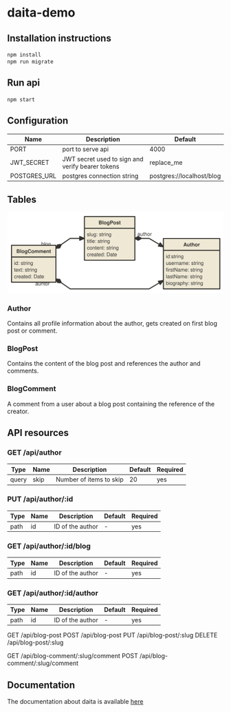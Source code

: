 # daita-demo



## Installation instructions

```
npm install
npm run migrate
```



## Run api

```
npm start
```



## Configuration

| Name         | Description                                      | Default                   |
| ------------ | ------------------------------------------------ | ------------------------- |
| PORT         | port to serve api                                | 4000                      |
| JWT_SECRET   | JWT secret used to sign and verify bearer tokens | replace_me                |
| POSTGRES_URL | postgres connection string                       | postgres://localhost/blog |


## Tables

![Table Diagram](./docs/diagram.svg)

### Author
Contains all profile information about the author, gets created on first blog post or comment.

### BlogPost
Contains the content of the blog post and references the author and comments.

### BlogComment
A comment from a user about a blog post containing the reference of the creator.


## API resources

### GET /api/author

| Type  | Name  | Description                           | Default | Required |
| ----- | ----- | ------------------------------------- | ------- | -------- |
| query | skip  | Number of items to skip               | 20      | yes      |

### PUT /api/author/:id

| Type  | Name  | Description                           | Default | Required |
| ----- | ----- | ------------------------------------- | ------- | -------- |
| path  | id    | ID of the author                      | -       | yes      |

### GET /api/author/:id/blog

| Type  | Name  | Description                           | Default | Required |
| ----- | ----- | ------------------------------------- | ------- | -------- |
| path  | id    | ID of the author                      | -       | yes      |

### GET /api/author/:id/author

| Type  | Name  | Description                           | Default | Required |
| ----- | ----- | ------------------------------------- | ------- | -------- |
| path  | id    | ID of the author                      | -       | yes      |

GET /api/blog-post
POST /api/blog-post
PUT /api/blog-post/:slug
DELETE /api/blog-post/:slug

GET /api/blog-comment/:slug/comment
POST /api/blog-comment/:slug/comment

## Documentation
The documentation about daita is available [here](https://app.gitbook.com/@no0dles/s/daita/)
